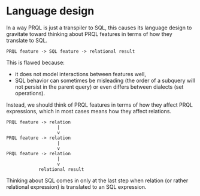 # Language design

In a way PRQL is just a transpiler to SQL, this causes its language design to
gravitate toward thinking about PRQL features in terms of how they translate to
SQL.

```
PRQL feature -> SQL feature -> relational result
```

This is flawed because:

- it does not model interactions between features well,
- SQL behavior can sometimes be misleading (the order of a subquery will not
  persist in the parent query) or even differs between dialects (set
  operations).

Instead, we should think of PRQL features in terms of how they affect PRQL
expressions, which in most cases means how they affect relations.

```
PRQL feature -> relation
                   |
                   v
PRQL feature -> relation
                   |
                   v
PRQL feature -> relation
                   |
                   v
            relational result
```

Thinking about SQL comes in only at the last step when relation (or rather
relational expression) is translated to an SQL expression.
